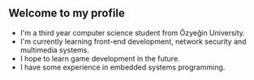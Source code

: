 ## Welcome to my profile
- I'm a third year computer science student from Özyeğin University.
- I'm currently learning front-end development, network security and multimedia systems.
- I hope to learn game development in the future.
- I have some experience in embedded systems programming.

<!--
**deniznal/deniznal** is a ✨ _special_ ✨ repository because its `README.md` (this file) appears on your GitHub profile.

Here are some ideas to get you started:

- 🔭 I’m currently working on ...
- 🌱 I’m currently learning ...
- 👯 I’m looking to collaborate on ...
- 🤔 I’m looking for help with ...
- 💬 Ask me about ...
- 📫 How to reach me: ...
- 😄 Pronouns: ...
- ⚡ Fun fact: ...
-->
